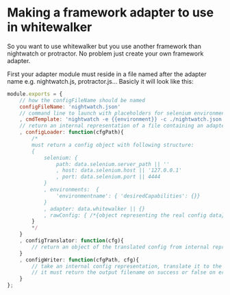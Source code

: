 # Making a framework adapter to use in whitewalker

So you want to use whitewalker but you use another framework than nightwatch or protractor.
No problem just create your own framework adapter.

First your adapter module must reside in a file named after the adapter name e.g. nightwatch.js, protractor.js...
Basicly it will look like this:

```javascript
module.exports = {
	// how the configFileName should be named
	configFileName: 'nightwatch.json'
	// command line to launch with placeholders for selenium environment name and the testFilename to execute
	, cmdTemplate: 'nightwatch -e {{environment}} -c ./nightwatch.json -t {{testFilename}}'
	// return an internal representation of a file containing an adapter config
	, configLoader: function(cfgPath){
		/*
		must return a config object with following structure:
		{
			selenium: {
				path: data.selenium.server_path || ''
				, host: data.selenium.host || '127.0.0.1'
				, port: data.selenium.port || 4444
			}
			, environments:  {
				'environmentname': { 'desiredCapabilities': {}}
			}
			, adapter: data.whitewalker || {}
			, rawConfig: { /*{object representing the real config data} */ }
		}
		*/
	}
	, configTranslator: function(cfg){
		// return an object of the translated config from internal representation to config format required by the adapter
	}
	, configWriter: function(cfgPath, cfg){
		// take an internal config representation, translate it to the adapter format and write it to the disk.
		// it must return the output filename on success or false on error
	}
};
```
